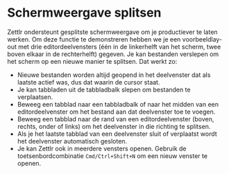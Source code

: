 # Schermweergave splitsen

Zettlr ondersteunt gesplitste schermweergave om je productiever te laten werken. Om deze functie te demonstreren hebben we je een voorbeeldlay-out met drie editordeelvensters (één in de linkerhelft van het scherm, twee boven elkaar in de rechterhelft) gegeven. Je kan bestanden verslepen om het scherm op een nieuwe manier te splitsen. Dat werkt zo:

* Nieuwe bestanden worden altijd geopend in het deelvenster dat als laatste actief was, dus dat waarin de cursor staat.
* Je kan tabbladen uit de tabbladbalk slepen om bestanden te verplaatsen.
* Beweeg een tabblad naar een tabbladbalk of naar het midden van een editordeelvenster om het bestand aan dat deelvenster toe te voegen.
* Beweeg een tabblad naar de rand van een editordeelvenster (boven, rechts, onder of links) om het deelvenster in die richting te splitsen.
* Als je het laatste tabblad van een deelvenster sluit of verplaatst wordt het deelvenster automatisch gesloten.
* Je kan Zettlr ook in meerdere vensters openen. Gebruik de toetsenbordcombinatie `Cmd/Ctrl+Shift+N` om een nieuw venster te openen.



